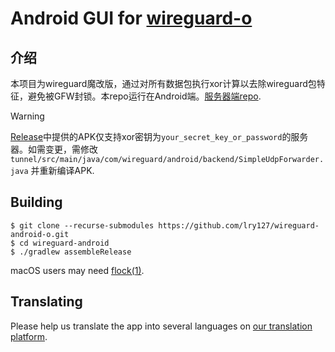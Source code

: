 # Android GUI for [wireguard-o](https://github.com/lry127/wireguard-o)

## 介绍

本项目为wireguard魔改版，通过对所有数据包执行xor计算以去除wireguard包特征，避免被GFW封锁。本repo运行在Android端。[服务器端repo](https://github.com/lry127/wireguard-o).

> [!WARNING]  
> [Release](https://github.com/lry127/wireguard-android-o/releases/tag/v1.0)中提供的APK仅支持xor密钥为`your_secret_key_or_password`的服务器。如需变更，需修改 `tunnel/src/main/java/com/wireguard/android/backend/SimpleUdpForwarder.java` 并重新编译APK.


## Building

```
$ git clone --recurse-submodules https://github.com/lry127/wireguard-android-o.git
$ cd wireguard-android
$ ./gradlew assembleRelease
```

macOS users may need [flock(1)](https://github.com/discoteq/flock).


## Translating

Please help us translate the app into several languages on [our translation platform](https://crowdin.com/project/WireGuard).
